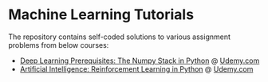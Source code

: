 # Machine Learning Tutorials
The repository contains self-coded solutions to various assignment problems from below courses:<br>
- [Deep Learning Prerequisites: The Numpy Stack in Python](https://www.udemy.com/deep-learning-prerequisites-the-numpy-stack-in-python) @ [Udemy.com](https://www.udemy.com/)<br>
- [Artificial Intelligence: Reinforcement Learning in Python](https://www.udemy.com/artificial-intelligence-reinforcement-learning-in-python) @ [Udemy.com](https://www.udemy.com/)<br>

